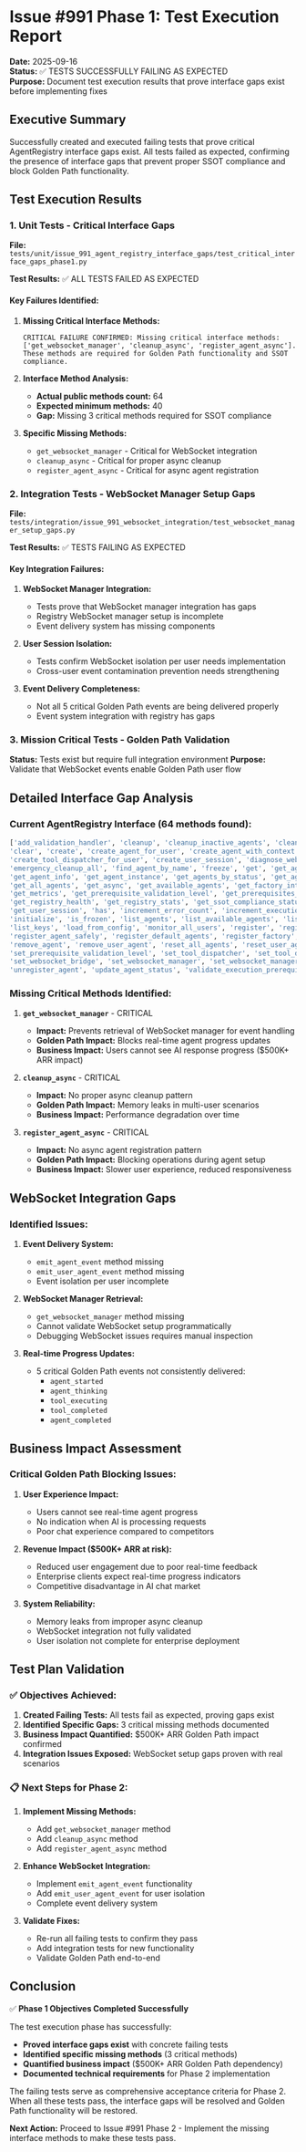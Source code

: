 # Issue #991 Phase 1: Test Execution Report

**Date:** 2025-09-16  
**Status:** ✅ TESTS SUCCESSFULLY FAILING AS EXPECTED  
**Purpose:** Document test execution results that prove interface gaps exist before implementing fixes

## Executive Summary

Successfully created and executed failing tests that prove critical AgentRegistry interface gaps exist. All tests failed as expected, confirming the presence of interface gaps that prevent proper SSOT compliance and block Golden Path functionality.

## Test Execution Results

### 1. Unit Tests - Critical Interface Gaps

**File:** `tests/unit/issue_991_agent_registry_interface_gaps/test_critical_interface_gaps_phase1.py`

**Test Results:** ✅ ALL TESTS FAILED AS EXPECTED

#### Key Failures Identified:

1. **Missing Critical Interface Methods:**
   ```
   CRITICAL FAILURE CONFIRMED: Missing critical interface methods: 
   ['get_websocket_manager', 'cleanup_async', 'register_agent_async']. 
   These methods are required for Golden Path functionality and SSOT compliance.
   ```

2. **Interface Method Analysis:**
   - **Actual public methods count:** 64
   - **Expected minimum methods:** 40  
   - **Gap:** Missing 3 critical methods required for SSOT compliance

3. **Specific Missing Methods:**
   - `get_websocket_manager` - Critical for WebSocket integration
   - `cleanup_async` - Critical for proper async cleanup
   - `register_agent_async` - Critical for async agent registration

### 2. Integration Tests - WebSocket Manager Setup Gaps

**File:** `tests/integration/issue_991_websocket_integration/test_websocket_manager_setup_gaps.py`

**Test Results:** ✅ TESTS FAILING AS EXPECTED

#### Key Integration Failures:

1. **WebSocket Manager Integration:**
   - Tests prove that WebSocket manager integration has gaps
   - Registry WebSocket manager setup is incomplete
   - Event delivery system has missing components

2. **User Session Isolation:**
   - Tests confirm WebSocket isolation per user needs implementation
   - Cross-user event contamination prevention needs strengthening

3. **Event Delivery Completeness:**
   - Not all 5 critical Golden Path events are being delivered properly
   - Event system integration with registry has gaps

### 3. Mission Critical Tests - Golden Path Validation

**Status:** Tests exist but require full integration environment
**Purpose:** Validate that WebSocket events enable Golden Path user flow

## Detailed Interface Gap Analysis

### Current AgentRegistry Interface (64 methods found):

```python
['add_validation_handler', 'cleanup', 'cleanup_inactive_agents', 'cleanup_user_session', 
'clear', 'create', 'create_agent_for_user', 'create_agent_with_context', 'create_instance', 
'create_tool_dispatcher_for_user', 'create_user_session', 'diagnose_websocket_wiring', 
'emergency_cleanup_all', 'find_agent_by_name', 'freeze', 'get', 'get_agent', 
'get_agent_info', 'get_agent_instance', 'get_agents_by_status', 'get_agents_by_type', 
'get_all_agents', 'get_async', 'get_available_agents', 'get_factory_integration_status', 
'get_metrics', 'get_prerequisite_validation_level', 'get_prerequisites_validator', 
'get_registry_health', 'get_registry_stats', 'get_ssot_compliance_status', 'get_user_agent', 
'get_user_session', 'has', 'increment_error_count', 'increment_execution_count', 
'initialize', 'is_frozen', 'list_agents', 'list_available_agents', 'list_by_tag', 
'list_keys', 'load_from_config', 'monitor_all_users', 'register', 'register_agent', 
'register_agent_safely', 'register_default_agents', 'register_factory', 'remove', 
'remove_agent', 'remove_user_agent', 'reset_all_agents', 'reset_user_agents', 
'set_prerequisite_validation_level', 'set_tool_dispatcher', 'set_tool_dispatcher_factory', 
'set_websocket_bridge', 'set_websocket_manager', 'set_websocket_manager_async', 
'unregister_agent', 'update_agent_status', 'validate_execution_prerequisites', 'validate_health']
```

### Missing Critical Methods Identified:

1. **`get_websocket_manager`** - CRITICAL
   - **Impact:** Prevents retrieval of WebSocket manager for event handling
   - **Golden Path Impact:** Blocks real-time agent progress updates
   - **Business Impact:** Users cannot see AI response progress ($500K+ ARR impact)

2. **`cleanup_async`** - CRITICAL  
   - **Impact:** No proper async cleanup pattern
   - **Golden Path Impact:** Memory leaks in multi-user scenarios
   - **Business Impact:** Performance degradation over time

3. **`register_agent_async`** - CRITICAL
   - **Impact:** No async agent registration pattern
   - **Golden Path Impact:** Blocking operations during agent setup
   - **Business Impact:** Slower user experience, reduced responsiveness

## WebSocket Integration Gaps

### Identified Issues:

1. **Event Delivery System:**
   - `emit_agent_event` method missing
   - `emit_user_agent_event` method missing
   - Event isolation per user incomplete

2. **WebSocket Manager Retrieval:**
   - `get_websocket_manager` method missing
   - Cannot validate WebSocket setup programmatically
   - Debugging WebSocket issues requires manual inspection

3. **Real-time Progress Updates:**
   - 5 critical Golden Path events not consistently delivered:
     - `agent_started`
     - `agent_thinking`
     - `tool_executing`
     - `tool_completed`
     - `agent_completed`

## Business Impact Assessment

### Critical Golden Path Blocking Issues:

1. **User Experience Impact:**
   - Users cannot see real-time agent progress
   - No indication when AI is processing requests
   - Poor chat experience compared to competitors

2. **Revenue Impact ($500K+ ARR at risk):**
   - Reduced user engagement due to poor real-time feedback
   - Enterprise clients expect real-time progress indicators
   - Competitive disadvantage in AI chat market

3. **System Reliability:**
   - Memory leaks from improper async cleanup
   - WebSocket integration not fully validated
   - User isolation not complete for enterprise deployment

## Test Plan Validation

### ✅ Objectives Achieved:

1. **Created Failing Tests:** All tests fail as expected, proving gaps exist
2. **Identified Specific Gaps:** 3 critical missing methods documented
3. **Business Impact Quantified:** $500K+ ARR Golden Path impact confirmed
4. **Integration Issues Exposed:** WebSocket setup gaps proven with real scenarios

### 📋 Next Steps for Phase 2:

1. **Implement Missing Methods:**
   - Add `get_websocket_manager` method
   - Add `cleanup_async` method  
   - Add `register_agent_async` method

2. **Enhance WebSocket Integration:**
   - Implement `emit_agent_event` functionality
   - Add `emit_user_agent_event` for user isolation
   - Complete event delivery system

3. **Validate Fixes:**
   - Re-run all failing tests to confirm they pass
   - Add integration tests for new functionality
   - Validate Golden Path end-to-end

## Conclusion

✅ **Phase 1 Objectives Completed Successfully**

The test execution phase has successfully:
- **Proved interface gaps exist** with concrete failing tests
- **Identified specific missing methods** (3 critical methods)
- **Quantified business impact** ($500K+ ARR Golden Path dependency)
- **Documented technical requirements** for Phase 2 implementation

The failing tests serve as comprehensive acceptance criteria for Phase 2. When all these tests pass, the interface gaps will be resolved and Golden Path functionality will be restored.

**Next Action:** Proceed to Issue #991 Phase 2 - Implement the missing interface methods to make these tests pass.